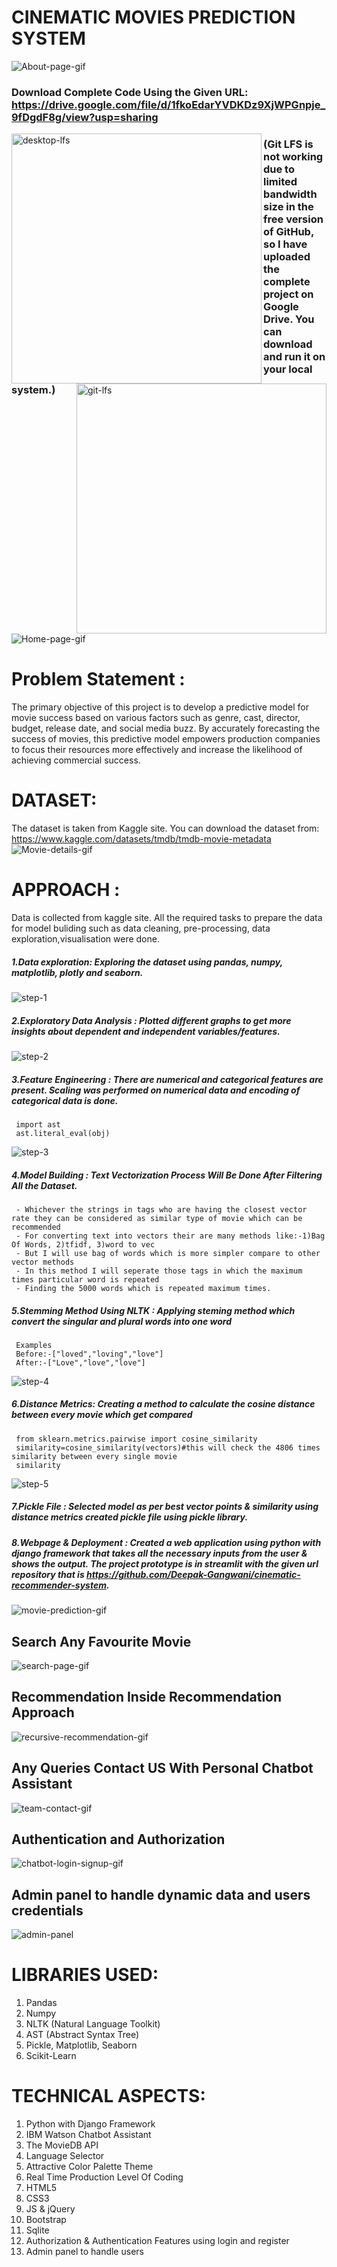 # CINEMATIC MOVIES PREDICTION SYSTEM
![About-page-gif](https://github.com/Deepak-Gangwani/iNeuron-internship-project/assets/108722554/d6586b48-b571-48c3-8f74-6e57efa0b3bf)
### Download Complete Code Using the Given URL: https://drive.google.com/file/d/1fkoEdarYVDKDz9XjWPGnpje_9fDgdF8g/view?usp=sharing

<img align="left" width="400" src="https://github.com/Deepak-Gangwani/iNeuron-internship-project/assets/108722554/5a5b0952-71d6-4681-bee8-cfeca3e35118" alt="desktop-lfs" />
<img align="right" width="400" src="https://github.com/Deepak-Gangwani/iNeuron-internship-project/assets/108722554/87b92323-481f-4fe8-839e-669ea47ea433" alt="git-lfs" />

### (Git LFS is not working due to limited bandwidth size in the free version of GitHub, so I have uploaded the complete project on Google Drive. You can download and run it on your local system.)
![Home-page-gif](https://github.com/Deepak-Gangwani/iNeuron-internship-project/assets/108722554/327abfec-6c27-4347-8095-d0b39f9b7f8c)

# Problem Statement :
The primary objective of this project is to develop a predictive model for movie success based on various factors such as genre, cast, director, budget, release date, and social media buzz. 
By accurately forecasting the success of movies, this predictive model empowers production companies to focus their resources more effectively and increase the likelihood of achieving commercial success.

# DATASET:
The dataset is taken from Kaggle site. You can download the dataset from: https://www.kaggle.com/datasets/tmdb/tmdb-movie-metadata
![Movie-details-gif](https://github.com/Deepak-Gangwani/iNeuron-internship-project/assets/108722554/0cd4de4a-e0f6-42f4-8e52-23f47ef6ada0)

# APPROACH :
Data is collected from kaggle site. All the required tasks to prepare the data for model buliding such as data cleaning, pre-processing, data exploration,visualisation were done.
##### 1.Data exploration: Exploring the dataset using pandas, numpy, matplotlib, plotly and seaborn.
![step-1](https://github.com/Deepak-Gangwani/iNeuron-internship-project/assets/108722554/401a3f3e-124d-4840-a0b0-cf6f9a1903d0)

##### 2.Exploratory Data Analysis : Plotted different graphs to get more insights about dependent and independent variables/features.
![step-2](https://github.com/Deepak-Gangwani/iNeuron-internship-project/assets/108722554/84899f2f-e1a9-479b-815d-3c792c6c055f)

##### 3.Feature Engineering : There are numerical and categorical features are present. Scaling was performed on numerical data and encoding of categorical data is done.
```
 import ast 
 ast.literal_eval(obj)
```
![step-3](https://github.com/Deepak-Gangwani/iNeuron-internship-project/assets/108722554/985209b3-9d11-4949-acbc-0e5133d30beb)

##### 4.Model Building : Text Vectorization Process Will Be Done After Filtering All the Dataset.

 	 - Whichever the strings in tags who are having the closest vector rate they can be considered as similar type of movie which can be recommended
 	 - For converting text into vectors their are many methods like:-1)Bag Of Words, 2)tfidf, 3)word to vec
 	 - But I will use bag of words which is more simpler compare to other vector methods
 	 - In this method I will seperate those tags in which the maximum times particular word is repeated
 	 - Finding the 5000 words which is repeated maximum times.

##### 5.Stemming Method Using NLTK :  Applying steming method which convert the singular and plural words into one word
```
 Examples
 Before:-["loved","loving","love"]
 After:-["Love","love","love"]
```
![step-4](https://github.com/Deepak-Gangwani/iNeuron-internship-project/assets/108722554/1fa18214-4331-4268-810e-f3aa72661b06)

##### 6.Distance Metrics: Creating a method to calculate the cosine distance between every movie which get compared
```
 from sklearn.metrics.pairwise import cosine_similarity
 similarity=cosine_similarity(vectors)#this will check the 4806 times similarity between every single movie
 similarity
```
![step-5](https://github.com/Deepak-Gangwani/iNeuron-internship-project/assets/108722554/a0a8fa38-f68b-4614-b13e-4f342a082dd9)

##### 7.Pickle File : Selected model as per best vector points & similarity using distance metrics created pickle file using pickle library.
##### 8.Webpage & Deployment : Created a web application using python with django framework that takes all the necessary inputs from the user & shows the output. The project prototype is in streamlit with the given url repository that is https://github.com/Deepak-Gangwani/cinematic-recommender-system.

![movie-prediction-gif](https://github.com/Deepak-Gangwani/iNeuron-internship-project/assets/108722554/8d08888c-5deb-4475-a54a-0d095a9db157)

## Search Any Favourite Movie
![search-page-gif](https://github.com/Deepak-Gangwani/iNeuron-internship-project/assets/108722554/bf1404bc-dc28-4b40-b691-34a06fa7f36f)

## Recommendation Inside Recommendation Approach 
![recursive-recommendation-gif](https://github.com/Deepak-Gangwani/iNeuron-internship-project/assets/108722554/7e7438b9-d8e7-4c62-bb98-b37cfbe33316)

## Any Queries Contact US With Personal Chatbot Assistant
![team-contact-gif](https://github.com/Deepak-Gangwani/iNeuron-internship-project/assets/108722554/38bc0f81-6919-465f-9a86-d9b7780bb1e5)

## Authentication and Authorization
![chatbot-login-signup-gif](https://github.com/Deepak-Gangwani/iNeuron-internship-project/assets/108722554/c649bd96-bbc3-4071-9b48-6fdd3cff15ca)

## Admin panel to handle dynamic data and users credentials
![admin-panel](https://github.com/Deepak-Gangwani/iNeuron-internship-project/assets/108722554/57290cbc-b237-4a5d-8543-e59397e915f1)

# LIBRARIES USED:
1) Pandas
2) Numpy
3) NLTK (Natural Language Toolkit)
4) AST (Abstract Syntax Tree)
5) Pickle, Matplotlib, Seaborn
6) Scikit-Learn

# TECHNICAL ASPECTS:
1) Python with Django Framework
2) IBM Watson Chatbot Assistant
3) The MovieDB API
4) Language Selector
5) Attractive Color Palette Theme
6) Real Time Production Level Of Coding
7) HTML5
8) CSS3
9) JS & jQuery
10) Bootstrap
11) Sqlite
12) Authorization & Authentication Features using login and register
13) Admin panel to handle users




